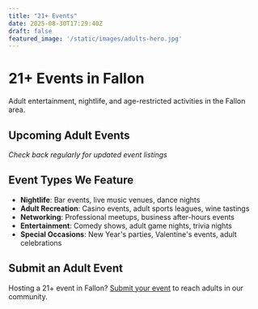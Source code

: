 ```yaml
---
title: "21+ Events"
date: 2025-08-30T17:29:40Z
draft: false
featured_image: '/static/images/adults-hero.jpg'
---
```


# 21+ Events in Fallon

Adult entertainment, nightlife, and age-restricted activities in the Fallon area.

## Upcoming Adult Events

*Check back regularly for updated event listings*

## Event Types We Feature

- **Nightlife**: Bar events, live music venues, dance nights
- **Adult Recreation**: Casino events, adult sports leagues, wine tastings
- **Networking**: Professional meetups, business after-hours events
- **Entertainment**: Comedy shows, adult game nights, trivia nights
- **Special Occasions**: New Year's parties, Valentine's events, adult celebrations

## Submit an Adult Event

Hosting a 21+ event in Fallon? [Submit your event](/submit/) to reach adults in our community.